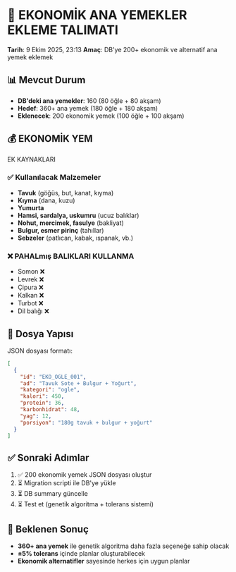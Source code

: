 # 🍗 EKONOMİK ANA YEMEKLER EKLEME TALIMATI

**Tarih**: 9 Ekim 2025, 23:13
**Amaç**: DB'ye 200+ ekonomik ve alternatif ana yemek eklemek

## 📊 Mevcut Durum

- **DB'deki ana yemekler**: 160 (80 öğle + 80 akşam)
- **Hedef**: 360+ ana yemek (180 öğle + 180 akşam)
- **Eklenecek**: 200 ekonomik yemek (100 öğle + 100 akşam)

## 💰 EKONOMİK YEM

EK KAYNAKLARI

### ✅ Kullanılacak Malzemeler
- **Tavuk** (göğüs, but, kanat, kıyma)
- **Kıyma** (dana, kuzu)
- **Yumurta**
- **Hamsi, sardalya, uskumru** (ucuz balıklar)
- **Nohut, mercimek, fasulye** (bakliyat)
- **Bulgur, esmer pirinç** (tahıllar)
- **Sebzeler** (patlıcan, kabak, ıspanak, vb.)

### ❌ PAHALmış BALIKLARI KULLANMA
- Somon ❌
- Levrek ❌
- Çipura ❌
- Kalkan ❌
- Turbot ❌
- Dil balığı ❌

## 📁 Dosya Yapısı

JSON dosyası formatı:
```json
[
  {
    "id": "EKO_OGLE_001",
    "ad": "Tavuk Sote + Bulgur + Yoğurt",
    "kategori": "ogle",
    "kalori": 450,
    "protein": 36,
    "karbonhidrat": 48,
    "yag": 12,
    "porsiyon": "180g tavuk + bulgur + yoğurt"
  }
]
```

## ✅ Sonraki Adımlar

1. ✅ 200 ekonomik yemek JSON dosyası oluştur
2. ⏳ Migration scripti ile DB'ye yükle
3. ⏳ DB summary güncelle
4. ⏳ Test et (genetik algoritma + tolerans sistemi)

## 🎯 Beklenen Sonuç

- **360+ ana yemek** ile genetik algoritma daha fazla seçeneğe sahip olacak
- **±5% tolerans** içinde planlar oluşturabilecek
- **Ekonomik alternatifler** sayesinde herkes için uygun planlar
